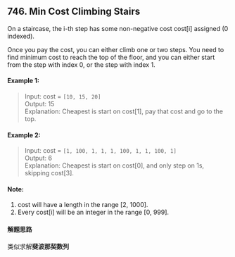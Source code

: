 ## 746. Min Cost Climbing Stairs
On a staircase, the i-th step has some non-negative cost cost[i] assigned (0 indexed).

Once you pay the cost, you can either climb one or two steps. You need to find minimum cost to reach the top of the floor, and you can either start from the step with index 0, or the step with index 1.

#### Example 1:
> Input: cost = `[10, 15, 20]`  
> Output: 15  
> Explanation: Cheapest is start on cost[1], pay that cost and go to the top.

#### Example 2:
> Input: cost = `[1, 100, 1, 1, 1, 100, 1, 1, 100, 1]`  
> Output: 6  
> Explanation: Cheapest is start on cost[0], and only step on 1s, skipping cost[3].

#### Note:
1. cost will have a length in the range [2, 1000].  
2. Every cost[i] will be an integer in the range [0, 999].

#### 解题思路
类似求解**斐波那契数列**